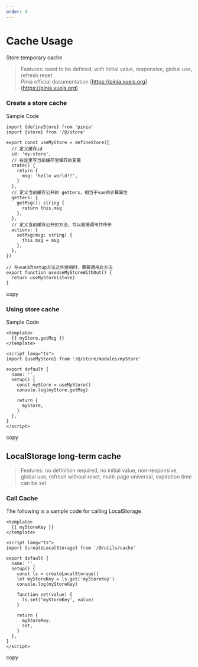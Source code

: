 ```yaml
---
order: 4
---
```


# Cache Usage

Store temporary cache

> Features: need to be defined, with initial value, responsive, global use, refresh reset  
> Pinia official documentation [https://pinia.vuejs.org](https://pinia.vuejs.org)

### Create a store cache

Sample Code

```
import {defineStore} from 'pinia'
import {store} from '/@/store'

export const useMyStore = defineStore({
  // 定义缓存id
  id: 'my-store',
  // 在这里写当前缓存里储存的变量
  state() {
    return {
      msg: 'hello world!!',
    }
  },
  // 定义当前缓存公开的 getters，相当于vue的计算属性
  getters: {
    getMsg(): string {
      return this.msg
    },
  },
  // 定义当前缓存公开的方法，可以直接调用并传参
  actions: {
    setMsg(msg: string) {
      this.msg = msg
    },
  },
})

// 在vue3的setup方法之外使用时，需要调用此方法
export function useUseMyStoreWithOut() {
  return useMyStore(store)
}
```

copy

### Using store cache

Sample Code

```
<template>
  {{ myStore.getMsg }}
</template>

<script lang="ts">
import {useMyStore} from '/@/store/modules/myStore'

export default {
  name: '',
  setup() {
    const myStore = useMyStore()
    console.log(myStore.getMsg)

    return {
      myStore,
    }
  },
}
</script>
```

copy

## LocalStorage long-term cache

> Features: no definition required, no initial value, non-responsive, global use, refresh without reset, multi-page universal, expiration time can be set

### Call Cache

The following is a sample code for calling LocalStorage

```
<template>
  {{ myStoreKey }}
</template>

<script lang="ts">
import {createLocalStorage} from '/@/utils/cache'

export default {
  name: '',
  setup() {
    const ls = createLocalStorage()
    let myStoreKey = ls.get('myStoreKey')
    console.log(myStoreKey)

    function set(value) {
      ls.set('myStoreKey', value)
    }

    return {
      myStoreKey,
      set,
    }
  },
}
</script>
```

copy
